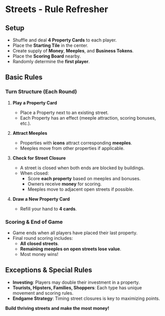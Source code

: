 # Streets - Rule Refresher

## Setup
- Shuffle and deal **4 Property Cards** to each player.
- Place the **Starting Tile** in the center.
- Create supply of **Money**, **Meeples**, and **Business Tokens**.
- Place the **Scoring Board** nearby.
- Randomly determine the **first player**.

## Basic Rules
### Turn Structure (Each Round)
1. **Play a Property Card**
   - Place a Property next to an existing street.
   - Each Property has an effect (meeple attraction, scoring bonuses, etc.).

2. **Attract Meeples**
   - Properties with **icons** attract corresponding **meeples**.
   - Meeples move from other properties if applicable.

3. **Check for Street Closure**
   - A street is closed when both ends are blocked by buildings.
   - When closed:
     - Score **each property** based on meeples and bonuses.
     - Owners receive **money** for scoring.
     - Meeples move to adjacent open streets if possible.

4. **Draw a New Property Card**
   - Refill your hand to **4 cards**.

### Scoring & End of Game
- Game ends when all players have placed their last property.
- Final round scoring includes:
  - **All closed streets**.
  - **Remaining meeples on open streets lose value**.
  - Most money wins!

## Exceptions & Special Rules
- **Investing**: Players may double their investment in a property.
- **Tourists, Hipsters, Families, Shoppers**: Each type has unique movement and scoring rules.
- **Endgame Strategy**: Timing street closures is key to maximizing points.

**Build thriving streets and make the most money!**

